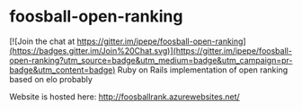 # foosball-open-ranking

[![Join the chat at https://gitter.im/ipepe/foosball-open-ranking](https://badges.gitter.im/Join%20Chat.svg)](https://gitter.im/ipepe/foosball-open-ranking?utm_source=badge&utm_medium=badge&utm_campaign=pr-badge&utm_content=badge)
Ruby on Rails implementation of open ranking based on elo probably

Website is hosted here:
http://foosballrank.azurewebsites.net/
